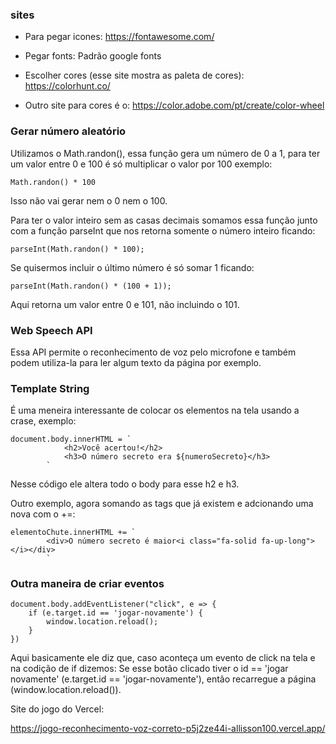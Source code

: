 ### sites

- Para pegar icones:
    https://fontawesome.com/

- Pegar fonts:
    Padrão google fonts

- Escolher cores (esse site mostra as paleta de cores):
    https://colorhunt.co/

- Outro site para cores é o:
    https://color.adobe.com/pt/create/color-wheel


### Gerar número aleatório

Utilizamos o Math.randon(), essa função gera um número de 0 a 1, para ter um valor entre 0 e 100 é só multiplicar o valor por 100 exemplo:

    Math.randon() * 100

Isso não vai gerar nem o 0 nem o 100.

Para ter o valor inteiro sem as casas decimais somamos essa função junto com a função parseInt que nos retorna somente o número inteiro ficando:

    parseInt(Math.randon() * 100);

Se quisermos incluir o último número é só somar 1 ficando:

    parseInt(Math.randon() * (100 + 1));

Aqui retorna um valor entre 0 e 101, não incluindo o 101.


### Web Speech API

Essa API permite o reconhecimento de voz pelo microfone e também podem utiliza-la para ler algum texto da página por exemplo.

### Template String

É uma meneira interessante de colocar os elementos na tela usando a crase, exemplo:

    document.body.innerHTML = `
                <h2>Você acertou!</h2>
                <h3>O número secreto era ${numeroSecreto}</h3>
            `


Nesse código ele altera todo o body para esse h2 e h3.

Outro exemplo, agora somando as tags que já existem e adcionando uma nova com o +=:

    elementoChute.innerHTML += `
            <div>O número secreto é maior<i class="fa-solid fa-up-long"></i></div>
            `
        

### Outra maneira de criar eventos

    document.body.addEventListener("click", e => {
        if (e.target.id == 'jogar-novamente') {
            window.location.reload();
        }
    })

Aqui basicamente ele diz que, caso aconteça um evento de click na tela e na codição de if dizemos: Se esse botão clicado tiver o id == 'jogar novamente' (e.target.id == 'jogar-novamente'), então recarregue a página (window.location.reload()).


Site do jogo do Vercel:

https://jogo-reconhecimento-voz-correto-p5j2ze44i-allisson100.vercel.app/

